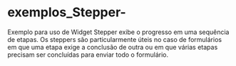 # exemplos_Stepper-
Exemplo para uso de Widget
 Stepper exibe o progresso em uma sequência de etapas. Os steppers são particularmente úteis no caso de formulários em que uma etapa exige a conclusão de outra ou em que várias etapas precisam ser concluídas para enviar todo o formulário.
